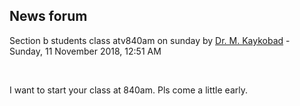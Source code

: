 <h2>News forum</h2><a href="https://moodle.cse.buet.ac.bd/user/view.php?id=20&course=382"></a>
Section b students class atv840am on sunday
by <a href="https://moodle.cse.buet.ac.bd/user/view.php?id=20&course=382">Dr. M. Kaykobad</a> - Sunday, 11 November 2018, 12:51 AM


 

I want to start your class at 840am. Pls come a little early.






